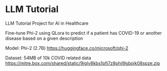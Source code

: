 # LLM Tutorial
LLM Tutorial Project for AI in Healthcare

Fine-tune Phi-2 using QLora to predict if a patient has COVID-19 or another disease based on a given description

Model: Phi-2 (2.7B)
https://huggingface.co/microsoft/phi-2

Dataset: 54MB of 10k COVID related data
https://mitre.box.com/shared/static/9iglv8kbs1pfi7z8phjl9sbpjk08spze.zip
